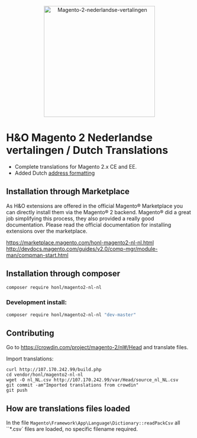 <p align="center">
  <img src="https://github.com/ho-nl/magento2-nl_NL/blob/master/docs/H-O-NL-Magento-2.jpg" alt="Magento-2-nederlandse-vertalingen" height="300" width="300"/>
</p>

# H&O Magento 2 Nederlandse vertalingen / Dutch Translations

- Complete translations for Magento 2.x CE and EE.
- Added Dutch [address formatting](src/etc/config.xml)

## Installation through Marketplace

As H&O extensions are offered in the official Magento® Marketplace you can directly install them via the Magento® 2 backend. Magento® did a great job simplifying this process, they also provided a really good documentation. Please read the official documentation for installing extensions over the marketplace. 

https://marketplace.magento.com/honl-magento2-nl-nl.html
http://devdocs.magento.com/guides/v2.0/comp-mgr/module-man/compman-start.html

## Installation through composer

```BASH
composer require honl/magento2-nl-nl
```

### Development install:
```BASH
composer require honl/magento2-nl-nl "dev-master"
```


## Contributing
Go to https://crowdin.com/project/magento-2/nl#/Head and translate files.




Import translations:
```
curl http://107.170.242.99/build.php
cd vendor/honl/magento2-nl-nl
wget -O nl_NL.csv http://107.170.242.99/var/Head/source_nl_NL.csv
git commit -am"Imported translations from crowdin"
git push

```

## How are translations files loaded

In the file `Magento\Framework\App\Language\Dictionary::readPackCsv` all ``*.csv` files are loaded, no specific filename
required.
